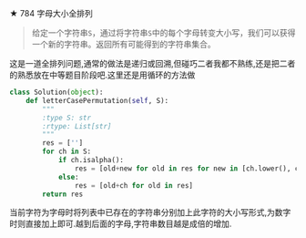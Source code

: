 ★  784 字母大小全排列

> 给定一个字符串`S`，通过将字符串`S`中的每个字母转变大小写，我们可以获得一个新的字符串。返回所有可能得到的字符串集合。

这是一道全排列问题,通常的做法是递归或回溯,但碰巧二者我都不熟练,还是把二者的熟悉放在中等题目阶段吧.这里还是用循环的方法做

```python
class Solution(object):
    def letterCasePermutation(self, S):
        """
        :type S: str
        :rtype: List[str]
        """
        res = ['']
        for ch in S:
            if ch.isalpha():
                res = [old+new for old in res for new in [ch.lower(), ch.upper()]]
            else:
                res = [old+ch for old in res]
        return res

```

当前字符为字母时将列表中已存在的字符串分别加上此字符的大小写形式,为数字时则直接加上即可.越到后面的字母,字符串数目越是成倍的增加.